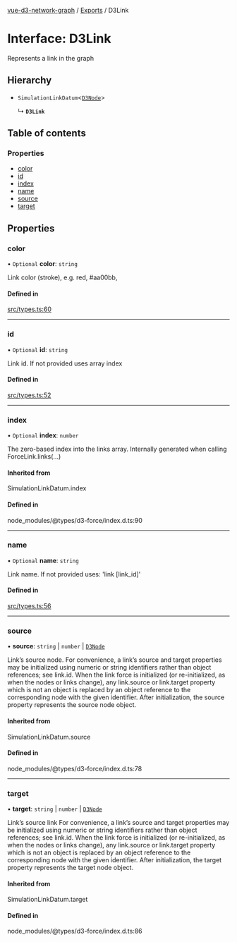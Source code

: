 [vue-d3-network-graph](../../README.md) / [Exports](../modules.md) / D3Link

# Interface: D3Link

Represents a link in the graph

## Hierarchy

- `SimulationLinkDatum`<[`D3Node`](D3Node.md)\>

  ↳ **`D3Link`**

## Table of contents

### Properties

- [color](D3Link.md#color)
- [id](D3Link.md#id)
- [index](D3Link.md#index)
- [name](D3Link.md#name)
- [source](D3Link.md#source)
- [target](D3Link.md#target)

## Properties

### color

• `Optional` **color**: `string`

Link color (stroke), e.g. red, #aa00bb,

#### Defined in

[src/types.ts:60](https://github.com/la-fabrique/vue-d3-network-graph/blob/5473bcb/src/types.ts#L60)

___

### id

• `Optional` **id**: `string`

Link id. If not provided uses array index

#### Defined in

[src/types.ts:52](https://github.com/la-fabrique/vue-d3-network-graph/blob/5473bcb/src/types.ts#L52)

___

### index

• `Optional` **index**: `number`

The zero-based index into the links array. Internally generated when calling ForceLink.links(...)

#### Inherited from

SimulationLinkDatum.index

#### Defined in

node_modules/@types/d3-force/index.d.ts:90

___

### name

• `Optional` **name**: `string`

Link name. If not provided uses: 'link [link_id]'

#### Defined in

[src/types.ts:56](https://github.com/la-fabrique/vue-d3-network-graph/blob/5473bcb/src/types.ts#L56)

___

### source

• **source**: `string` \| `number` \| [`D3Node`](D3Node.md)

Link’s source node.
For convenience, a link’s source and target properties may be initialized using numeric or string identifiers rather than object references; see link.id.
When the link force is initialized (or re-initialized, as when the nodes or links change), any link.source or link.target property which is not an object
is replaced by an object reference to the corresponding node with the given identifier.
After initialization, the source property represents the source node object.

#### Inherited from

SimulationLinkDatum.source

#### Defined in

node_modules/@types/d3-force/index.d.ts:78

___

### target

• **target**: `string` \| `number` \| [`D3Node`](D3Node.md)

Link’s source link
For convenience, a link’s source and target properties may be initialized using numeric or string identifiers rather than object references; see link.id.
When the link force is initialized (or re-initialized, as when the nodes or links change), any link.source or link.target property which is not an object
is replaced by an object reference to the corresponding node with the given identifier.
After initialization, the target property represents the target node object.

#### Inherited from

SimulationLinkDatum.target

#### Defined in

node_modules/@types/d3-force/index.d.ts:86
